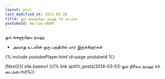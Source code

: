 ```yaml
---
layout: post
last_modified_at: 2021-03-30
title: ஓம் ங்களுபிதய நமஹ ௧௧ டைம்ஸ்
youtubeId: Aq-coo-U6KM
---
```

 
 
 ஓம் ங்களுபிதய நமஹ  
 
 -  அவரது உடலின் ஒரு பகுதியில் யார் இருக்கிறார்கள் 
 
  
 
  
 
 
 
 
 
 


{% include youtubePlayer.html id=page.youtubeId %}
 
[Next]({{ site.baseurl }}{% link  split1/_posts/2014-03-03-ஓம் நிலைய நமஹ ௧௧ டைம்ஸ்.md%})
 

